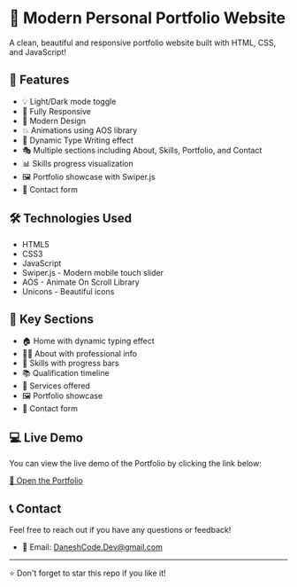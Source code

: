 # 🌟 Modern Personal Portfolio Website

A clean, beautiful and responsive portfolio website built with HTML, CSS, and JavaScript!

## 🚀 Features

- 💡 Light/Dark mode toggle
- 📱 Fully Responsive
- 🎨 Modern Design
- 💥 Animations using AOS library
- 🔄 Dynamic Type Writing effect
- 🎭 Multiple sections including About, Skills, Portfolio, and Contact
- 📊 Skills progress visualization
- 🖼️ Portfolio showcase with Swiper.js
- 📝 Contact form

## 🛠️ Technologies Used

- HTML5
- CSS3
- JavaScript
- Swiper.js - Modern mobile touch slider
- AOS - Animate On Scroll Library
- Unicons - Beautiful icons

## 📌 Key Sections

- 🏠 Home with dynamic typing effect
- 👨‍💼 About with professional info
- 🎯 Skills with progress bars
- 📚 Qualification timeline
- 💼 Services offered
- 🖼️ Portfolio showcase
- 📧 Contact form

## 💻 Live Demo

You can view the live demo of the Portfolio by clicking the link below:

<a href="https://daneshcode.github.io/Portfolio-Website/" target="_blank">🔗 Open the Portfolio</a>

## 📞 Contact

Feel free to reach out if you have any questions or feedback!

- 📧 Email: [DaneshCode.Dev@gmail.com](mailto:DaneshCode.Dev@gmail.com)

---

⭐ Don't forget to star this repo if you like it!
